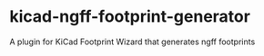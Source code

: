 # kicad-ngff-footprint-generator
A plugin for KiCad Footprint Wizard that generates ngff footprints
